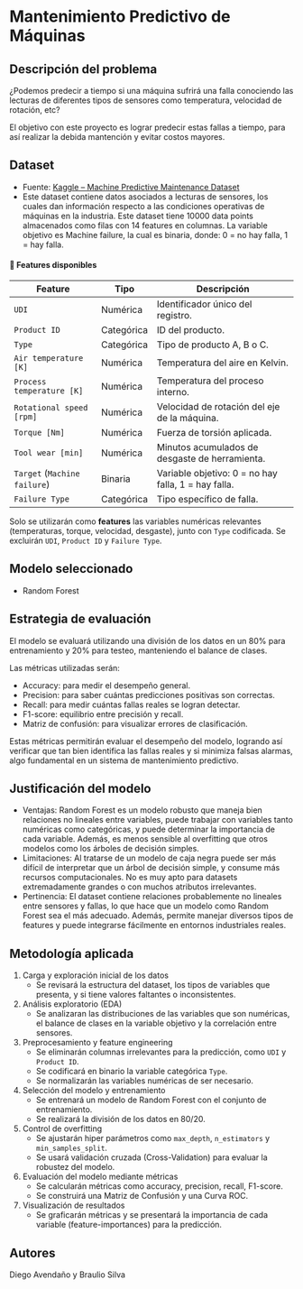 # Mantenimiento Predictivo de Máquinas

## Descripción del problema
¿Podemos predecir a tiempo si una máquina sufrirá una falla conociendo las lecturas de diferentes tipos de sensores como temperatura, velocidad de rotación, etc?

El objetivo con este proyecto es lograr predecir estas fallas a tiempo, para así realizar la debida mantención y evitar costos mayores.

## Dataset
- Fuente: [Kaggle – Machine Predictive Maintenance Dataset](https://www.kaggle.com/datasets/shivamb/machine-predictive-maintenance-classification)
- Este dataset contiene datos asociados a lecturas de sensores, los cuales dan información respecto a las condiciones operativas de máquinas en la industria. Este dataset tiene 10000 data points almacenados como filas con 14 features en columnas.
La variable objetivo es Machine failure, la cual es binaria, donde: 0 = no hay falla, 1 = hay falla.

#### 📄 Features disponibles

| Feature              | Tipo        | Descripción |
|------------------------|-------------|-------------|
| `UDI`                 | Numérica     | Identificador único del registro. |
| `Product ID`          | Categórica   | ID del producto. |
| `Type`                | Categórica   | Tipo de producto A, B o C. |
| `Air temperature [K]` | Numérica     | Temperatura del aire en Kelvin. |
| `Process temperature [K]` | Numérica | Temperatura del proceso interno. |
| `Rotational speed [rpm]` | Numérica  | Velocidad de rotación del eje de la máquina. |
| `Torque [Nm]`         | Numérica     | Fuerza de torsión aplicada. |
| `Tool wear [min]`     | Numérica     | Minutos acumulados de desgaste de herramienta. |
| `Target` (`Machine failure`) | Binaria | Variable objetivo: 0 = no hay falla, 1 = hay falla. |
| `Failure Type`        | Categórica   | Tipo específico de falla. |

Solo se utilizarán como **features** las variables numéricas relevantes (temperaturas, torque, velocidad, desgaste), junto con `Type` codificada. Se excluirán `UDI`, `Product ID` y `Failure Type`.

## Modelo seleccionado
- Random Forest

## Estrategia de evaluación
El modelo se evaluará utilizando una división de los datos en un 80% para entrenamiento y 20% para testeo, manteniendo el balance de clases. 


Las métricas utilizadas serán:
- Accuracy: para medir el desempeño general.
- Precision: para saber cuántas predicciones positivas son correctas.
- Recall: para medir cuántas fallas reales se logran detectar.
- F1-score: equilibrio entre precisión y recall.
- Matriz de confusión: para visualizar errores de clasificación.

Estas métricas permitirán evaluar el desempeño del modelo, logrando así verificar que tan bien identifica las fallas reales y si minimiza falsas alarmas, algo fundamental en un sistema de mantenimiento predictivo.


## Justificación del modelo
- Ventajas: Random Forest es un modelo robusto que maneja bien relaciones no lineales entre variables, puede trabajar con variables tanto numéricas como categóricas, y puede determinar la importancia de cada variable. Además, es menos sensible al overfitting que otros modelos como los árboles de decisión simples.
- Limitaciones: Al tratarse de un modelo de caja negra puede ser más difícil de interpretar que un árbol de decisión simple, y consume más recursos computacionales. No es muy apto para datasets extremadamente grandes o con muchos atributos irrelevantes.
- Pertinencia: El dataset contiene relaciones probablemente no lineales entre sensores y fallas, lo que hace que un modelo como Random Forest sea el más adecuado. Además, permite manejar diversos tipos de features y puede integrarse fácilmente en entornos industriales reales.

## Metodología aplicada

1. Carga y exploración inicial de los datos
   - Se revisará la estructura del dataset, los tipos de variables que presenta, y si tiene valores faltantes o inconsistentes.
2. Análisis exploratorio (EDA)
   - Se analizaran las distribuciones de las variables que son numéricas, el balance de clases en la variable objetivo y la correlación entre sensores.
3. Preprocesamiento y feature engineering
   - Se eliminarán columnas irrelevantes para la predicción, como `UDI` y `Product ID`.
   - Se codificará en binario la variable categórica `Type`.
   - Se normalizarán las variables numéricas de ser necesario.
4. Selección del modelo y entrenamiento
   - Se entrenará un modelo de Random Forest con el conjunto de entrenamiento.
   - Se realizará la división de los datos en 80/20.
5. Control de overfitting
   - Se ajustarán hiper parámetros como `max_depth`, `n_estimators` y `min_samples_split`.
   - Se usará validación cruzada (Cross-Validation) para evaluar la robustez del modelo.
6. Evaluación del modelo mediante métricas
   - Se calcularán métricas como accuracy, precision, recall, F1-score.
   - Se construirá una Matriz de Confusión y una Curva ROC.
7. Visualización de resultados
   - Se graficarán métricas y se presentará la importancia de cada variable (feature-importances) para la predicción.

## Autores
Diego Avendaño y Braulio Silva
